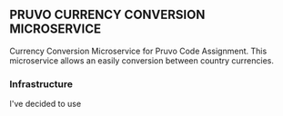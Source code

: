## PRUVO CURRENCY CONVERSION MICROSERVICE
Currency Conversion Microservice for Pruvo Code Assignment. This microservice allows an easily conversion between country currencies. 

### Infrastructure
I've decided to use 


